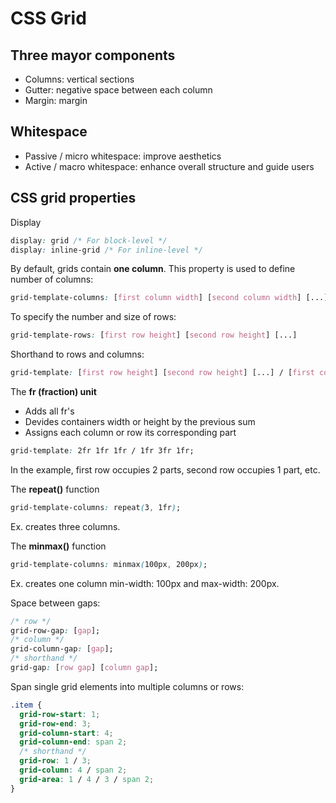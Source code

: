 # CSS Grid

## Three mayor components
- Columns: vertical sections
- Gutter: negative space between each column
- Margin: margin

## Whitespace
- Passive / micro whitespace: improve aesthetics
- Active / macro whitespace: enhance overall structure and guide users

## CSS grid properties

Display
```css
display: grid /* For block-level */
display: inline-grid /* For inline-level */
```

By default, grids contain **one column**. This property is used to define number of columns:
```css
grid-template-columns: [first column width] [second column width] [...]
```

To specify the number and size of rows:
```css
grid-template-rows: [first row height] [second row height] [...]
```

Shorthand to rows and columns:
```css
grid-template: [first row height] [second row height] [...] / [first column width] [second column width] [...]
```

The **fr (fraction) unit**
- Adds all fr's
- Devides containers width or height by the previous sum
- Assigns each column or row its corresponding part
```css
grid-template: 2fr 1fr 1fr / 1fr 3fr 1fr;
```
In the example, first row occupies 2 parts, second row occupies 1 part, etc.

The **repeat()** function
```css
grid-template-columns: repeat(3, 1fr);
```
Ex. creates three columns.

The **minmax()** function
```css
grid-template-columns: minmax(100px, 200px);
```
Ex. creates one column min-width: 100px and max-width: 200px.

Space between gaps:
```css
/* row */
grid-row-gap: [gap];
/* column */
grid-column-gap: [gap];
/* shorthand */
grid-gap: [row gap] [column gap];
```

Span single grid elements into multiple columns or rows:
```css
.item {
  grid-row-start: 1;
  grid-row-end: 3;
  grid-column-start: 4;
  grid-column-end: span 2;
  /* shorthand */
  grid-row: 1 / 3;
  grid-column: 4 / span 2;
  grid-area: 1 / 4 / 3 / span 2;
}
```
